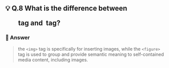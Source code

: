 ## 💡 Q.8 What is the difference between <figure> tag and <img> tag?

### 🚀 Answer

> the `<img>` tag is specifically for inserting images, while the `<figure>` tag is used to group and provide semantic meaning to self-contained media content, including images.
